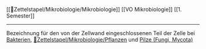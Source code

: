 [[📂Zettelstapel/Mikrobiologie/Mikrobiologie]] [[VO Mikrobiologie]] [[1. Semester]]

---

Bezeichnung für den von der Zellwand eingeschlossenen Teil der Zelle bei [Bakterien](Bakterien.md), [📂Zettelstapel/Mikrobiologie/Pflanzen](%F0%9F%93%82Zettelstapel/Mikrobiologie/Pflanzen.md) und [Pilze (Fungi, Mycota)](Pilze-(Fungi,-Mycota).md)
